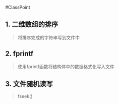 #ClassPoint

## 1. 二维数组的排序
> 将排序完成的字符串写到文件中


## 2. fprintf
> 使用fprintf函数将结构体中的数据格式化写入文件

## 3. 文件随机读写
> fseek()
